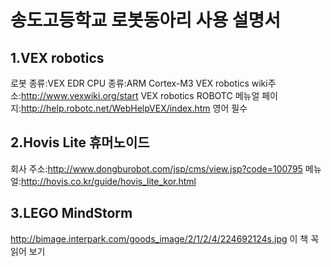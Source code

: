 송도고등학교 로봇동아리 사용 설명서
===============================
1.VEX robotics
---------------

로봇 종류:VEX EDR 
CPU 종류:ARM Cortex-M3 
VEX robotics wiki주소:<http://www.vexwiki.org/start> 
VEX robotics ROBOTC 메뉴얼 페이지:<http://help.robotc.net/WebHelpVEX/index.htm> 
영어 필수 

2.Hovis Lite 휴머노이드 
----------------------

회사 주소:<http://www.dongburobot.com/jsp/cms/view.jsp?code=100795> 
메뉴얼:<http://hovis.co.kr/guide/hovis_lite_kor.html> 

3.LEGO MindStorm 
----------------- 

<http://bimage.interpark.com/goods_image/2/1/2/4/224692124s.jpg> 
이 책 꼭 읽어 보기 
